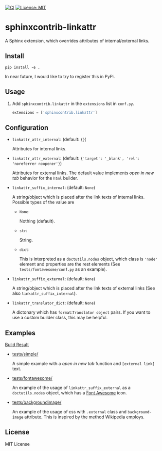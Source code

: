 [![CI](https://github.com/tatsushi-ikeda/sphinxcontrib-linkattr/actions/workflows/main.yml/badge.svg)](https://github.com/tatsushi-ikeda/sphinxcontrib-linkattr/actions/workflows/main.yml)
[![License: MIT](https://img.shields.io/badge/License-MIT-yellow.svg)](https://opensource.org/licenses/MIT)

# sphinxcontrib-linkattr

A Sphinx extension, which overrides attributes of internal/external links.

## Install

```
pip install -e .
```

In near future, I would like to try to register this in PyPi.

## Usage

1. Add `sphinxcontrib.linkattr` in the `extensions` list in `conf.py`.

    ```Python
    extensions = ['sphinxcontrib.linkattr']
    ```

## Configuration

- `linkattr_attr_internal`: (default: `{}`)

    Attributes for internal links.
    
- `linkattr_attr_external`: (default: `{'target': '_blank', 'rel': 'noreferrer noopener'}`)

    Attributes for external links. The default value implements *open in new tab* behavior for the `html` builder.

- `linkattr_suffix_internal`: (default: `None`)

    A string/object which is placed after the link texts of internal links.
    Possible types of the value are
    
     - `None`:
         
         Nothing (default).
         
     - `str`:
         
         String.
         
     - `dict`:
     
         This is interpreted as a `doctutils.nodes` object, which class is `'node'` element and properties are the rest elements (See `tests/fontawesome/conf.py` as an example).

- `linkattr_suffix_external`: (default: `None`)

    A string/object which is placed after the link texts of external links (See also `linkattr_suffix_internal`). 
    
    
- `linkattr_translator_dict`: (default: `None`)

    A dictonary which has `format`:`Translator object` pairs. If you want to use a custom builder class, this may be helpful.

## Examples

[Build Result](https://tatsushi-ikeda.github.io/sphinxcontrib-linkattr/index.html)

- [tests/simple/](https://github.com/tatsushi-ikeda/sphinxcontrib-linkattr/tree/master/tests/simple/)

    A simple example with a *open in new tab* function and `[external link]` text.
    
- [tests/fontawesome/](https://github.com/tatsushi-ikeda/sphinxcontrib-linkattr/tree/master/tests/fontawesome/)

    An example of the usage of `linkattr_suffix_external` as a `doctutils.nodes` object, which has a [Font Awesome](https://fontawesome.com/) icon.
    
- [tests/backgroundimage/](https://github.com/tatsushi-ikeda/sphinxcontrib-linkattr/tree/master/tests/fontawesome/)

    An example of the usage of css with `.external` class and `background-image` attribute. This is inspired by the method Wikipedia employs.
    
## License

MIT License
    
